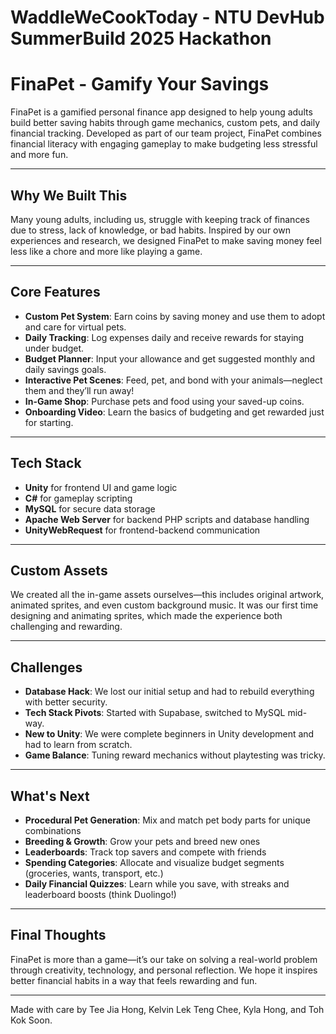 # WaddleWeCookToday - NTU DevHub SummerBuild 2025 Hackathon
# FinaPet - Gamify Your Savings

FinaPet is a gamified personal finance app designed to help young adults build better saving habits through game mechanics, custom pets, and daily financial tracking. Developed as part of our team project, FinaPet combines financial literacy with engaging gameplay to make budgeting less stressful and more fun.

---

## Why We Built This

Many young adults, including us, struggle with keeping track of finances due to stress, lack of knowledge, or bad habits. Inspired by our own experiences and research, we designed FinaPet to make saving money feel less like a chore and more like playing a game.

---

## Core Features

- **Custom Pet System**: Earn coins by saving money and use them to adopt and care for virtual pets.
- **Daily Tracking**: Log expenses daily and receive rewards for staying under budget.
- **Budget Planner**: Input your allowance and get suggested monthly and daily savings goals.
- **Interactive Pet Scenes**: Feed, pet, and bond with your animals—neglect them and they’ll run away!
- **In-Game Shop**: Purchase pets and food using your saved-up coins.
- **Onboarding Video**: Learn the basics of budgeting and get rewarded just for starting.

---

## Tech Stack

- **Unity** for frontend UI and game logic
- **C#** for gameplay scripting
- **MySQL** for secure data storage
- **Apache Web Server** for backend PHP scripts and database handling
- **UnityWebRequest** for frontend-backend communication

---

## Custom Assets

We created all the in-game assets ourselves—this includes original artwork, animated sprites, and even custom background music. It was our first time designing and animating sprites, which made the experience both challenging and rewarding.

---

## Challenges

- **Database Hack**: We lost our initial setup and had to rebuild everything with better security.
- **Tech Stack Pivots**: Started with Supabase, switched to MySQL mid-way.
- **New to Unity**: We were complete beginners in Unity development and had to learn from scratch.
- **Game Balance**: Tuning reward mechanics without playtesting was tricky.

---

## What's Next

- **Procedural Pet Generation**: Mix and match pet body parts for unique combinations
- **Breeding & Growth**: Grow your pets and breed new ones
- **Leaderboards**: Track top savers and compete with friends
- **Spending Categories**: Allocate and visualize budget segments (groceries, wants, transport, etc.)
- **Daily Financial Quizzes**: Learn while you save, with streaks and leaderboard boosts (think Duolingo!)

---

## Final Thoughts

FinaPet is more than a game—it’s our take on solving a real-world problem through creativity, technology, and personal reflection. We hope it inspires better financial habits in a way that feels rewarding and fun.

---

Made with care by Tee Jia Hong, Kelvin Lek Teng Chee, Kyla Hong, and Toh Kok Soon.

